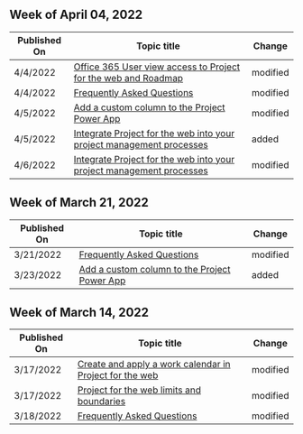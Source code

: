 <!-- This file is generated automatically each week. Changes made to this file will be overwritten.-->



## Week of April 04, 2022


| Published On |Topic title | Change |
|------|------------|--------|
| 4/4/2022 | [Office 365 User view access to Project for the web and Roadmap](/project-for-the-web/office-365-user-view-access-to-project-and-roadmap) | modified |
| 4/4/2022 | [Frequently Asked Questions](/project-for-the-web/faq) | modified |
| 4/5/2022 | [Add a custom column to the Project Power App](/project-for-the-web/add-custom-column-project-power-app) | modified |
| 4/5/2022 | [Integrate Project for the web into your project management processes](/project-for-the-web/move-to-project-for-the-web-from-project-web-app) | added |
| 4/6/2022 | [Integrate Project for the web into your project management processes](/project-for-the-web/move-to-project-for-the-web-from-project-web-app) | modified |


## Week of March 21, 2022


| Published On |Topic title | Change |
|------|------------|--------|
| 3/21/2022 | [Frequently Asked Questions](/project-for-the-web/faq) | modified |
| 3/23/2022 | [Add a custom column to the Project Power App](/project-for-the-web/add-custom-column-project-power-app) | added |


## Week of March 14, 2022


| Published On |Topic title | Change |
|------|------------|--------|
| 3/17/2022 | [Create and apply a work calendar in Project for the web](/project-for-the-web/create-and-apply-a-work-calendar) | modified |
| 3/17/2022 | [Project for the web limits and boundaries](/project-for-the-web/project-for-the-web-limits-and-boundaries) | modified |
| 3/18/2022 | [Frequently Asked Questions](/project-for-the-web/faq) | modified |
